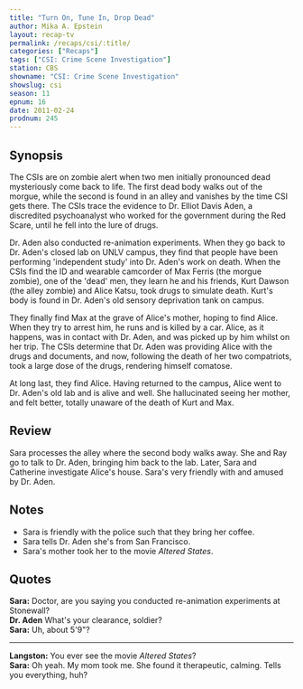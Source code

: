 ```yaml
---
title: "Turn On, Tune In, Drop Dead"
author: Mika A. Epstein
layout: recap-tv
permalink: /recaps/csi/:title/
categories: ["Recaps"]
tags: ["CSI: Crime Scene Investigation"]
station: CBS
showname: "CSI: Crime Scene Investigation"
showslug: csi
season: 11
epnum: 16  
date: 2011-02-24
prodnum: 245  
---
```


## Synopsis

The CSIs are on zombie alert when two men initially pronounced dead mysteriously come back to life. The first dead body walks out of the morgue, while the second is found in an alley and vanishes by the time CSI gets there. The CSIs trace the evidence to Dr. Elliot Davis Aden, a discredited psychoanalyst who worked for the government during the Red Scare, until he fell into the lure of drugs.

Dr. Aden also conducted re-animation experiments. When they go back to Dr. Aden's closed lab on UNLV campus, they find that people have been performing 'independent study' into Dr. Aden's work on death. When the CSIs find the ID and wearable camcorder of Max Ferris (the morgue zombie), one of the 'dead' men, they learn he and his friends, Kurt Dawson (the alley zombie) and Alice Katsu, took drugs to simulate death. Kurt's body is found in Dr. Aden's old sensory deprivation tank on campus.

They finally find Max at the grave of Alice's mother, hoping to find Alice. When they try to arrest him, he runs and is killed by a car. Alice, as it happens, was in contact with Dr. Aden, and was picked up by him whilst on her trip. The CSIs determine that Dr. Aden was providing Alice with the drugs and documents, and now, following the death of her two compatriots, took a large dose of the drugs, rendering himself comatose.

At long last, they find Alice. Having returned to the campus, Alice went to Dr. Aden's old lab and is alive and well. She hallucinated seeing her mother, and felt better, totally unaware of the death of Kurt and Max.

## Review

Sara processes the alley where the second body walks away. She and Ray go to talk to Dr. Aden, bringing him back to the lab. Later, Sara and Catherine investigate Alice's house. Sara's very friendly with and amused by Dr. Aden.

## Notes

* Sara is friendly with the police such that they bring her coffee.  
* Sara tells Dr. Aden she's from San Francisco.  
* Sara's mother took her to the movie *Altered States*.

## Quotes

**Sara:** Doctor, are you saying you conducted re-animation experiments at Stonewall?  
**Dr. Aden** What's your clearance, soldier?  
**Sara:** Uh, about 5'9"?

- - -

**Langston:** You ever see the movie *Altered States*?  
**Sara:** Oh yeah. My mom took me. She found it therapeutic, calming. Tells you everything, huh?
